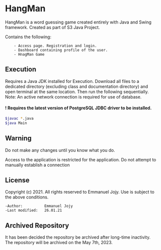 # HangMan

HangMan is a word guessing game created entirely with Java and Swing framework.
Created as part of S3 Java Project. 

Contains the following:

        - Access page. Registration and login.
        - Dashboard containing profile of the user.
        - HnagMan Game

## Execution

Requires a Java JDK installed for Execution. 
Download all files to a dedicated directory (excluding class and documentation directory) and open terminal at the same location.
Then run the following sequentially. 
Note: An active network connection is required for use of database.

#### ! Requires the latest version of PostgreSQL JDBC driver to be installed.

```sh
$javac *.java
$java Main
```

## Warning

Do not make any changes until you know what you do. 

Access to the application is restricted for the application. 
Do not attempt to manually establish a connection

## License

Copyright (c) 2021. All rights reserved to Emmanuel Jojy. Use is subject to the above conditions.

    -Author:          Emmanuel Jojy
    -Last modified:   26.01.21
    
## Archived Repository

It has been decided the repository be archived after long-time inactivity. The repository will be archived on the May 7th, 2023.
